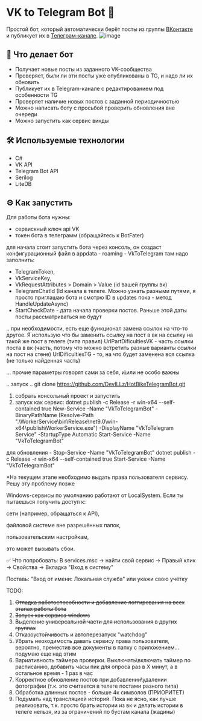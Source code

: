 # VK to Telegram Bot 🚀

Простой бот, который автоматически берёт посты из группы [ВКонтакте](https://vk.com/goryachievelomany) и публикует их в [Телеграм-канале]([#](https://t.me/HotBikeYar)).
![image](https://github.com/user-attachments/assets/63c45e9f-8860-49cf-bab9-23e64d046004)

## 🧠 Что делает бот

- Получает новые посты из заданного VK-сообщества
- Проверяет, были ли эти посты уже опубликованы в TG, и надо ли их обновить
- Публикует их в Telegram-канале с редактированием под особенности TG
- Проверяет наличие новых постов с заданной периодичностью
- Можно написать боту с просьбой проверить обновления вне очереди
- Можно запустить как сервис винды

## 🛠️ Используемые технологии

- С# 
- VK API
- Telegram Bot API
- Serilog
- LiteDB

## ⚙️ Как запустить
   Для работы бота нужны:
   - сервискный ключ api VK
   - токен бота в телеграмм (обращайтесь к BotFater)

для начала стоит запустить бота через консоль, он создаст конфигурационный файл в appdata - roaming - VkToTelegram
там надо заполнить:
- TelegramToken, 
- VkServiceKey, 
- VkRequestAttributes > Domain > Value (id вашей группы вк)
- TelegramChatId (Id канала в телеге. Можно узнать разными путями, я просто приглашаю бота и смотрю ID в updates пока - метод HandleUpdateAsync)
- StartCheckDate - дата начала проверки постов. Раньше этой даты посты рассматриваться не будут

.. при необходимости, есть еще функционал замена ссылок на что-то другое. Я использую что бы заменить ссылку на пост в вк на ссылку на такой же пост в телеге (типа правил)
UrlPartDificultiesVK - часть ссылки поста в вк (часть, потому что можно встретить разные варианты ссылки на пост на стене)
UrlDificultiesTG - то, на что будет заменена вся ссылка (не только найденная часть)

... прочие параметры говорят сами за себя, и\или не особо важны

   .. запуск ..
   git clone https://github.com/DevILLz/HotBikeTelegramBot.git
   1. собрать консольный проект и запустить
   2. запуск как сервис:
   dotnet publish -c Release -r win-x64 --self-contained true
   New-Service -Name "VkToTelegramBot" -BinaryPathName (Resolve-Path ".\WorkerService\bin\Release\net9.0\win-x64\publish\WorkerService.exe") -DisplayName "VkToTelegram Service" -StartupType Automatic
   Start-Service -Name "VkToTelegramBot"
   
   для обновления -
   Stop-Service -Name "VkToTelegramBot"
   dotnet publish -c Release -r win-x64 --self-contained true
   Start-Service -Name "VkToTelegramBot"

   *На текущем этапе необходимо выдать права пользователя сервису. Решу эту проблему позже

   Windows-сервисы по умолчанию работают от LocalSystem.
   Если ты пытаешься получить доступ к:
   
   сети (например, обращаться к API),
   
   файловой системе вне разрешённых папок,
   
   пользовательским настройкам,
   
   это может вызывать сбои.
   
   ✅ Что попробовать:
   В services.msc → найти свой сервис → Правый клик → Свойства → Вкладка "Вход в систему"
   
   Поставь: "Вход от имени: Локальная служба" или укажи свою учётку

TODO: 
1) ~~Отладка работоспособности и добавление логгирования на всех этапах работы бота~~
2) ~~Запуск как сервиса windows~~
3) ~~Выделение универсальной части для использования в других группах~~
4) Отказоустойчивость и автоперезапуск "watchdog"
5) Убрать неоходимость давать сервису права пользователя, вероятно, преместив все документы в папку с приложением... подумаю еще над этим
6) Вариативность таймера проверки. Выключать\включать таймер по расписанию, добавить часы пик для опроса раз в Х минут, а в остальное время - 1 раз в час
7) Корректное обновление постов при добавлении\удалении фотографии (т.к. это считается в телеге постами разного типа)
8) Обработка длинных постов - больше 4к символов (ПРИОРИТЕТ)
9) Подумать над трансляцией историй. Пока не ясно, как лучше реализовать, т.к. просто брать истории из вк и делать истории в телеге нельзя, из за ограничений по бустам канала (жадины)
